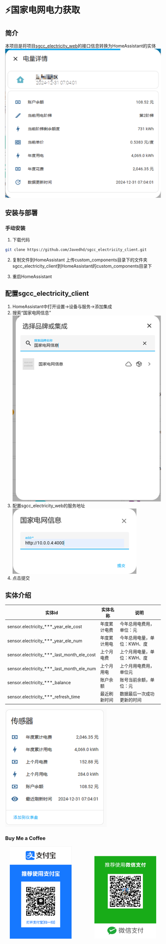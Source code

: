 # ⚡️国家电网电力获取

## 简介
本项目是将项目[sgcc_electricity_web](https://github.com/Javedhd/sgcc_electricity_web)的接口信息转换为HomeAssistant的实体
![card](assets/card.png)

## 安装与部署
### 手动安装
1. 下载代码
``` sh
git clone https://github.com/Javedhd/sgcc_electricity_client.git
```

2. 复制文件到HomeAssistant
上传custom_components目录下的文件夹sgcc_electricity_client到HomeAssistant的custom_components目录下

3. 重启HomeAssistant

## 配置sgcc_electricity_client
1. HomeAssistant中打开设置->设备与服务->添加集成
2. 搜索“国家电网信息”
![国家电网信息](assets/add_sgcc_electricity_client.png)
3. 配置sgcc_electricity_web的服务地址
![服务地址](assets/config_addr.png)
4. 点击提交

## 实体介绍
|实体id|实体名称|说明|
|-|-|-|
|sensor.electricity_***_year_ele_cost|年度累计电费|今年总用电费用，单位：元|
|sensor.electricity_***_year_ele_num|年度累计用电|今年总用电量，单位：KWH、度|
|sensor.electricity_***_last_month_ele_cost|上个月电费|上个月用电量，单位：KWH、度|
|sensor.electricity_***_last_month_ele_num|上个月用电|上个月用电费用，单位元|
|sensor.electricity_***_balance|账户余额|账号当前余额，单位：元|
|sensor.electricity_***_refresh_time|最近刷新时间|数据最后一次成功更新的时间|


![实体列表](assets/entity.png)

### Buy Me a Coffee

<p align="center">
    <img src="assets/Alipay.png"  width=200 style="margin-right: 70px";/>
    <img src="assets/WeiChat.jpg"  width=200/>
</p>